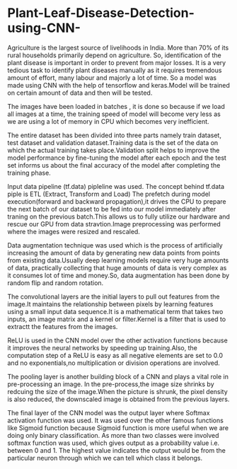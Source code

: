 # Plant-Leaf-Disease-Detection-using-CNN-

Agriculture is the largest source of livelihoods in India. More than 70% of its rural households primarily depend on agriculture. So, identification of the plant disease is important in order to prevent from major losses. It is a very tedious task to identify plant diseases manually as it requires tremendous amount of effort, many labour and majorly a lot of time. So a model was made using CNN with the help of tensorflow and keras.Model will be trained on certain amount of data and then will be tested.

The images have been loaded in batches , it is done so because if we load all images at a time, the training speed of model will become very less as we are using a lot of memory in CPU which becomes very inefficient.

The entire dataset has been divided into three parts namely train dataset, test dataset and validation dataset.Training data is the set of the data on which the actual training takes place.Validation split helps to improve the model performance by fine-tuning the model after each epoch and the test set informs us about the final accuracy of the model after completing the training phase.

Input data pipeline (tf.data) pipleline was used. The concept behind tf.data piple is ETL (Extract, Transform and Load)
The prefetch during model execution(forward and backward propagation),it drives the CPU to prepare the next batch of our dataset to be fed into our model immediately after traning on the previous batch.This allows us to fully utilize our hardware and rescue our GPU from data stravtion.Image preprocessing was performed where the images were resized and rescaled.

Data augmentation technique was used which is the process of artificially increasing the amount of data by generating new data points from points from existing data.Usually deep learning models require very huge amounts of data, practically collecting that huge amounts of data is very complex as it consumes lot of time and money.So, data augmentation has been done by random flip and random rotation.

The convolutional layers are the initial layers to pull out features from the image.It maintains the relationship between pixels by learning features using a small input data sequence.It is a mathematical term that takes two inputs, an image matrix and a kernel or filter.Kernel is a filter that is used to extractt the features from the images.

ReLU is used in the CNN model over the other activation functions because it improves the neural networks by speeding up training.Also, the computation step of a ReLU is easy as all negative elements are set to 0.0 and no exponentials,no multiplication or division operations are involved.

The pooling layer is another building block of a CNN and plays a vital role in pre-processing an image. In the pre-process,the image size shrinks by redcuing the size of the image.When the picture is shrunk, the pixel density is also reduced, the downscaled image is obtained from the previous layers.

The final layer of the CNN model was the output layer where Softmax activation function was used. It was used over the other famous functions like Sigmoid function because Sigmoid function is more useful when we are doing only binary classification. As more than two classes were involved softmax function was used, which gives output as a probability value i.e. between 0 and 1. The highest value indicates the output would be from the particular neuron through which we can tell which class it belongs.
